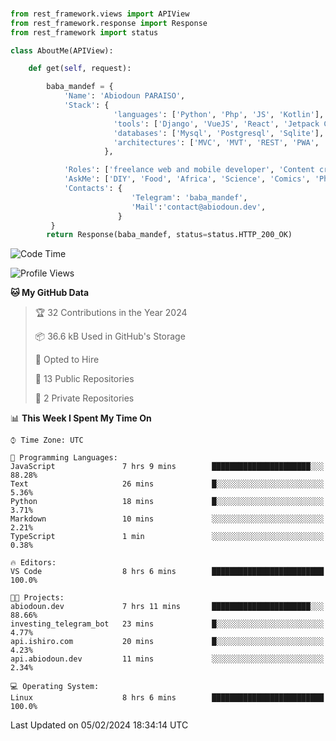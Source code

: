 ###
```python
from rest_framework.views import APIView
from rest_framework.response import Response
from rest_framework import status

class AboutMe(APIView):

    def get(self, request):

        baba_mandef = {
            'Name': 'Abiodoun PARAISO',
            'Stack': {
                       'languages': ['Python', 'Php', 'JS', 'Kotlin'],
                       'tools': ['Django', 'VueJS', 'React', 'Jetpack Compose'],
                       'databases': ['Mysql', 'Postgresql', 'Sqlite'],
                       'architectures': ['MVC', 'MVT', 'REST', 'PWA', 'SPA', 'MicroServices']
                     },

            'Roles': ['freelance web and mobile developer', 'Content creator', 'Teacher', 'Mentor'],
            'AskMe': ['DIY', 'Food', 'Africa', 'Science', 'Comics', 'Photography', 'Tech', 'Programming'],
            'Contacts': {
                           'Telegram': 'baba_mandef',
                           'Mail':'contact@abiodoun.dev',
                        }
         }
        return Response(baba_mandef, status=status.HTTP_200_OK)

```                    

<!--START_SECTION:waka-->
![Code Time](http://img.shields.io/badge/Code%20Time-916%20hrs%2038%20mins-blue)

![Profile Views](http://img.shields.io/badge/Profile%20Views-0-blue)

**🐱 My GitHub Data** 

> 🏆 32 Contributions in the Year 2024
 > 
> 📦 36.6 kB Used in GitHub's Storage 
 > 
> 💼 Opted to Hire
 > 
> 📜 13 Public Repositories 
 > 
> 🔑 2 Private Repositories  
 > 
📊 **This Week I Spent My Time On** 

```text
⌚︎ Time Zone: UTC

💬 Programming Languages: 
JavaScript               7 hrs 9 mins        ██████████████████████░░░   88.28% 
Text                     26 mins             █░░░░░░░░░░░░░░░░░░░░░░░░   5.36% 
Python                   18 mins             █░░░░░░░░░░░░░░░░░░░░░░░░   3.71% 
Markdown                 10 mins             ░░░░░░░░░░░░░░░░░░░░░░░░░   2.21% 
TypeScript               1 min               ░░░░░░░░░░░░░░░░░░░░░░░░░   0.38%

🔥 Editors: 
VS Code                  8 hrs 6 mins        █████████████████████████   100.0%

🐱‍💻 Projects: 
abiodoun.dev             7 hrs 11 mins       ██████████████████████░░░   88.66% 
investing_telegram_bot   23 mins             █░░░░░░░░░░░░░░░░░░░░░░░░   4.77% 
api.ishiro.com           20 mins             █░░░░░░░░░░░░░░░░░░░░░░░░   4.23% 
api.abiodoun.dev         11 mins             ░░░░░░░░░░░░░░░░░░░░░░░░░   2.34%

💻 Operating System: 
Linux                    8 hrs 6 mins        █████████████████████████   100.0%

```


 Last Updated on 05/02/2024 18:34:14 UTC
<!--END_SECTION:waka-->
